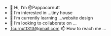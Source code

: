 - 👋 Hi, I’m @Pappacornutt
- 👀 I’m interested in ...tiny house 
- 🌱 I’m currently learning ...website design 
- 💞️ I’m looking to collaborate on ...
- Tcurnutt313@gmail.com 📫 How to reach me ...

<!---
Pappacornutt/Pappacornutt is a ✨ special ✨ repository because its `README.md` (this file) appears on your GitHub profile.
You can click the Preview link to take a look at your changes.
--->
